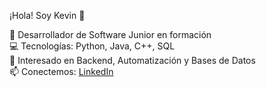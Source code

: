 ¡Hola! Soy Kevin 👋

🎯 Desarrollador de Software Junior en formación  
💻 Tecnologías: Python, Java, C++, SQL  
🚀 Interesado en Backend, Automatización y Bases de Datos  
📫 Conectemos: [LinkedIn](https://linkedin.com/in/santiago-rodriguez-gomez-97716522b)
